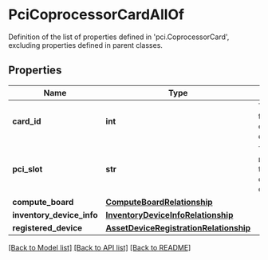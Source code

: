 # PciCoprocessorCardAllOf

Definition of the list of properties defined in 'pci.CoprocessorCard', excluding properties defined in parent classes.
## Properties
Name | Type | Description | Notes
------------ | ------------- | ------------- | -------------
**card_id** | **int** | The id of the coprocessor card. | [optional] [readonly] 
**pci_slot** | **str** | The PCI slot name for the coprocessor card. | [optional] [readonly] 
**compute_board** | [**ComputeBoardRelationship**](ComputeBoardRelationship.md) |  | [optional] 
**inventory_device_info** | [**InventoryDeviceInfoRelationship**](InventoryDeviceInfoRelationship.md) |  | [optional] 
**registered_device** | [**AssetDeviceRegistrationRelationship**](AssetDeviceRegistrationRelationship.md) |  | [optional] 

[[Back to Model list]](../README.md#documentation-for-models) [[Back to API list]](../README.md#documentation-for-api-endpoints) [[Back to README]](../README.md)


